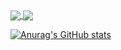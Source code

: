 <a href="https://github.com/anuraghazra/github-readme-stats">
  <img align="center" src="https://github-readme-stats.vercel.app/api/pin/?username=cesarfreire" />
</a>
<a href="https://github.com/anuraghazra/convoychat">
  <img align="center" src="https://github-readme-stats.vercel.app/api/pin/?username=cesarfreire" />
</a>



[![Anurag's GitHub stats](https://github-readme-stats.vercel.app/api?username=cesarfreire)](https://github.com/cesarfreire/github-readme-stats)
